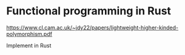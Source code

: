 # Functional programming in Rust

https://www.cl.cam.ac.uk/~jdy22/papers/lightweight-higher-kinded-polymorphism.pdf

Implement in Rust
